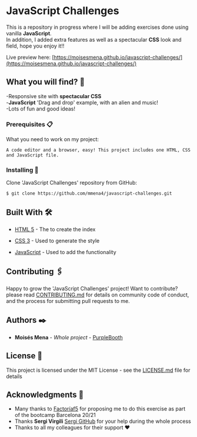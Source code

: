 
# JavaScript Challenges

This is a repository in progress where I will be adding exercises done using vanilla **JavaScript**. <br>
In addition, I added extra features as well as a spectacular **CSS** look and field, hope you enjoy it!!

Live preview here: [https://moisesmena.github.io/javascript-challenges/](https://moisesmena.github.io/javascript-challenges/)

## What you will find? 🚀

-Responsive site with **spectacular CSS**<br>
-**JavaScript** 'Drag and drop' example, with an alien and music!<br>
-Lots of fun and good ideas! 


### Prerequisites 📋

What you need to work on my project:

```
A code editor and a browser, easy! This project includes one HTML, CSS and JavaScript file.
```

### Installing 🔧

Clone 'JavaScript Challenges' repository from GitHub:
```
$ git clone https://github.com/mmena4/javascript-challenges.git
```

## Built With 🛠️

* [HTML 5](https://developer.mozilla.org/en-US/docs/Web/Guide/HTML/HTML5) - The to create the index

* [CSS 3](https://developer.mozilla.org/en-US/docs/Web/CSS) - Used to generate the style

* [JavaScript](https://developer.mozilla.org/en-US/docs/Web/JavaScript) - Used to add the functionality

## Contributing 🖇️

Happy to grow the 'JavaScript Challenges' project! Want to contribute? please read [CONTRIBUTING.md](https://gist.github.com/PurpleBooth/b24679402957c63ec426) for details on community code of conduct, and the process for submitting pull requests to me.

## Authors ✒️

* **Moisés Mena** - *Whole project* - [PurpleBooth](https://github.com/mmena4)


## License 📄

This project is licensed under the MIT License - see the [LICENSE.md](LICENSE.md) file for details

## Acknowledgments 🎁

* Many thanks to [Factoríaf5](http://www.rompemosloscodigos.org/) for proposing me to do this exercise as part of the bootcamp Barcelona 20/21
* Thanks **Sergi Virgili** [Sergi GitHub](https://github.com/Sergi-Virgili) for your help during the whole process
* Thanks to all my colleagues for their support ❤️
